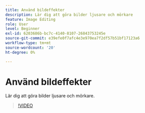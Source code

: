 ```yaml
---
title: Använd bildeffekter
description: Lär dig att göra bilder ljusare och mörkare
feature: Image Editing
role: User
level: Beginner
exl-id: 6203686b-bc7c-4140-8107-26843753245e
source-git-commit: e39efe0f7afc4e3e970ea7f2df57b51bf17123a6
workflow-type: tm+mt
source-wordcount: '20'
ht-degree: 0%

---
```


# Använd bildeffekter

Lär dig att göra bilder ljusare och mörkare.

>[!VIDEO](https://video.tv.adobe.com/v/3420223?quality=12&learn=on&hidetitle=true)
